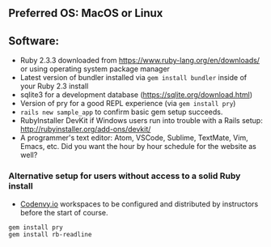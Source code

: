 ## Preferred OS: MacOS or Linux

## Software:

- Ruby 2.3.3 downloaded from https://www.ruby-lang.org/en/downloads/ or using operating system package manager
- Latest version of bundler installed via `gem install bundler` inside of your Ruby 2.3 install
- sqlite3 for a development database (https://sqlite.org/download.html)
- Version of pry for a good REPL experience (via `gem install pry`)
- `rails new sample_app` to confirm basic gem setup succeeds.
- RubyInstaller DevKit if Windows users run into trouble with a Rails setup: http://rubyinstaller.org/add-ons/devkit/
- A programmer's text editor:  Atom, VSCode, Sublime, TextMate, Vim, Emacs, etc.
Did you want the hour by hour schedule for the website as well?

### Alternative setup for users without access to a solid Ruby install

- [Codenvy.io](https://codenvy.io) workspaces to be configured and distributed by instructors before the start of course.

```bash
gem install pry
gem install rb-readline
```
